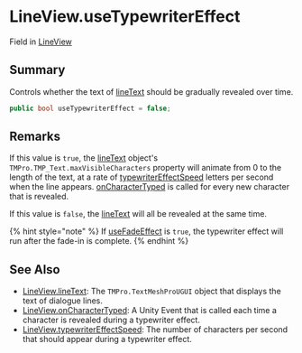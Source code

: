 # LineView.useTypewriterEffect

Field in [LineView](/docs/api/csharp/yarn.unity.legacy.lineview.md)

## Summary


Controls whether the text of  <a href="yarn.unity.legacy.lineview.linetext.md">lineText</a>  should be
gradually revealed over time.


```csharp
public bool useTypewriterEffect = false;
```

## Remarks

<p>If this value is <code>true</code>, the <a href="yarn.unity.legacy.lineview.linetext.md">lineText</a> object's <code>TMPro.TMP_Text.maxVisibleCharacters</code> property will animate from 0
to the length of the text, at a rate of <a href="yarn.unity.legacy.lineview.typewritereffectspeed.md">typewriterEffectSpeed</a> letters per second when the line
appears. <a href="yarn.unity.legacy.lineview.oncharactertyped.md">onCharacterTyped</a> is called for every new
character that is revealed.</p> <p>If this value is <code>false</code>, the <a href="yarn.unity.legacy.lineview.linetext.md">lineText</a> will all be revealed at the same time.</p> <p>
{% hint style="note" %}
If <a href="yarn.unity.legacy.lineview.usefadeeffect.md">useFadeEffect</a> is <code>true</code>, the typewriter effect will run after the fade-in
is complete.
{% endhint %}
</p>

## See Also

* [LineView.lineText](/docs/api/csharp/yarn.unity.legacy.lineview.linetext.md): The  <code>TMPro.TextMeshProUGUI</code>  object that displays the text of dialogue lines.
* [LineView.onCharacterTyped](/docs/api/csharp/yarn.unity.legacy.lineview.oncharactertyped.md): A Unity Event that is called each time a character is revealed during a typewriter effect.
* [LineView.typewriterEffectSpeed](/docs/api/csharp/yarn.unity.legacy.lineview.typewritereffectspeed.md): The number of characters per second that should appear during a typewriter effect.

